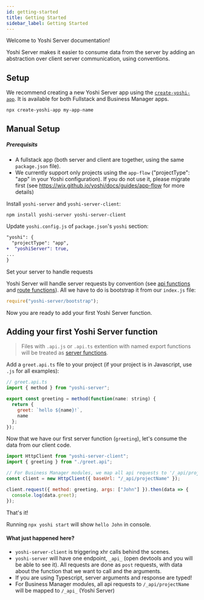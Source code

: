 ```yaml
---
id: getting-started
title: Getting Started
sidebar_label: Getting Started
---
```


Welcome to Yoshi Server documentation!

Yoshi Server makes it easier to consume data from the server by adding an abstraction over client server communication, using conventions.

## Setup

We recommend creating a new Yoshi Server app using the [`create-yoshi-app`](https://wix.github.io/yoshi/docs/getting-started/create-app). It is available for both Fullstack and Business Manager apps.

```bash
npx create-yoshi-app my-app-name
```

## Manual Setup

##### Prerequisits

- A fullstack app (both server and client are together, using the same `package.json` file).
- We currently support only projects using the `app-flow` ("projectType": "app" in your Yoshi configuration). If you do not use it, please migrate first (see https://wix.github.io/yoshi/docs/guides/app-flow for more details)

Install `yoshi-server` and `yoshi-server-client`:

```
npm install yoshi-server yoshi-server-client
```

Update `yoshi.config.js` of `package.json`'s `yoshi` section:

```diff
"yoshi": {
  "projectType": "app",
+  "yoshiServer": true,
...
}
```

Set your server to handle requests

Yoshi Server will handle server requests by convention (see [api functions]() and [route functions]()). All we have to do is bootstrap it from our `index.js` file:

```js
require("yoshi-server/bootstrap");
```

Now you are ready to add your first Yoshi Server function.

## Adding your first Yoshi Server function

> Files with `.api.js` or `.api.ts` extention with named export functions will be treated as [server functions]().

Add a `greet.api.ts` file to your project (if your project is in Javascript, use `.js` for all examples):

```js
// greet.api.ts
import { method } from "yoshi-server";

export const greeting = method(function(name: string) {
  return {
    greet: `hello ${name}!`,
    name
  };
});
```

Now that we have our first server function (`greeting`), let's consume the data from our client code.

```js
import HttpClient from "yoshi-server-client";
import { greeting } from "./greet.api";

// For Business Manager modules, we map all api requests to '/_api/projectName'
const client = new HttpClient({ baseUrl: "/_api/projectName" });

client.request({ method: greeting, args: ["John"] }).then(data => {
  console.log(data.greet);
});
```

That's it!

Running `npx yoshi start` will show `hello John` in console.

#### What just happened here?

- `yoshi-server-client` is triggering xhr calls behind the scenes.
- `yoshi-server` will have one endpoint, `_api_` (open devtools and you will be able to see it). All requests are done as `post` requests, with data about the function that we want to call and the arguments.
- If you are using Typescript, server arguments and response are typed!
- For Business Manager modules, all api requests to `/_api/projectName` will be mapped to `/_api_` (Yoshi Server)
